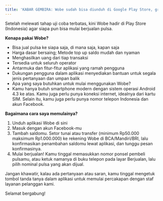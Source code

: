 ```yaml
---
title: 'KABAR GEMBIRA: Wobe sudah bisa diunduh di Google Play Store, gratis!'
---
```


Setelah melewati tahap uji coba terbatas, kini Wobe hadir di Play Store (Indonesia) agar siapa pun bisa mulai berjualan pulsa.

**Kenapa pakai Wobe?**
* Bisa jual pulsa ke siapa saja, di mana saja, kapan saja
* Harga dasar bersaing; Metode top up saldo mudah dan nyaman
* Menghasilkan uang dari tiap transaksi
* Tersedia untuk seluruh operator
* Antarmuka dan fitur-fitur aplikasi yang ramah pengguna
* Dukungan pengguna dalam aplikasi menyediakan bantuan untuk segala jenis pertanyaan dan umpan balik
* Apa yang saya butuhkan untuk mulai menggunakan Wobe?
* Kamu hanya butuh smartphone modern dengan sistem operasi Android 4.3 ke atas. Kamu juga perlu punya koneksi internet, idealnya dari kartu SIM. Selain itu, kamu juga perlu punya nomor telepon Indonesia dan akun Facebook.

**Bagaimana cara saya memulainya?**
1. Unduh aplikasi Wobe di sini
2. Masuk dengan akun Facebook-mu
3. Tambah saldomu. Setor tunai atau transfer (minimum Rp50.000  maksimum Rp1.000.000) ke rekening Wobe di BCA/Mandiri/BRI, lalu konfirmasikan penambahan saldomu lewat aplikasi, dan tunggu pesan konfirmasinya.
4. Mulai berjualan! Kamu tinggal memasukkan nomor ponsel pembeli pulsamu, atau ketuk namanya di buku telepon pada layar Berjualan, lalu pilih nominal pulsa yang akan dijual.

Jangan khawatir, kalau ada pertanyaan atau saran, kamu tinggal mengetuk tombol tanda tanya dalam aplikasi untuk memulai percakapan dengan staf layanan pelanggan kami.

Selamat bergabung!